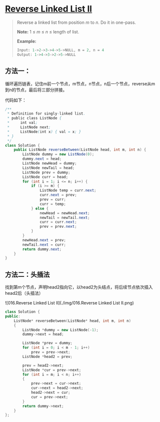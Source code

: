 # [Reverse Linked List II][1]

> Reverse a linked list from position *m* to *n*. Do it in one-pass.
>
> **Note:** 1 ≤ *m* ≤ *n* ≤ length of list.
>
> **Example:**
>
> ```java
> Input: 1->2->3->4->5->NULL, m = 2, n = 4
> Output: 1->4->3->2->5->NULL
> ```



## 方法一：

循环遍历链表，记住m前一个节点，m节点，n节点，n后一个节点，reverse从m到n的节点，最后将三部分拼接。

代码如下：

```java
/**
 * Definition for singly-linked list.
 * public class ListNode {
 *     int val;
 *     ListNode next;
 *     ListNode(int x) { val = x; }
 * }
 */
class Solution {
    public ListNode reverseBetween(ListNode head, int m, int n) {
        ListNode dummy = new ListNode(0);
        dummy.next = head;
        ListNode newHead = dummy;
        ListNode newTail = head;
        ListNode prev = dummy;
        ListNode curr = head;
        for (int i = 1; i <= n; i++) {
            if (i >= m) {
                ListNode temp = curr.next;
                curr.next = prev;
                prev = curr;
                curr = temp;
            } else {
                newHead = newHead.next;
                newTail = newTail.next;
                curr = curr.next;
                prev = prev.next;
            }
        }
        newHead.next = prev;
        newTail.next = curr;
        return dummy.next;
    }
}
```



## 方法二：头插法

找到第m个节点，声明head2指向它，以head2为头结点，将后续节点依次插入head2后（头插法）

![016.Reverse Linked List II](./img/016.Reverse Linked List II.png)

```c++
class Solution {
public:
	ListNode* reverseBetween(ListNode* head, int m, int n)
	{
		ListNode *dummy = new ListNode(-1);
		dummy->next = head;

		ListNode *prev = dummy;
		for (int i = 0; i < m - 1; i++)
			prev = prev->next;
		ListNode *head2 = prev;

		prev = head2->next;
		ListNode *cur = prev->next;
		for (int i = m; i < n; i++)
		{
			prev->next = cur->next;
			cur->next = head2->next;
			head2->next = cur;
			cur = prev->next;
		}
		return dummy->next;
	}
};
```



[1]: https://leetcode.com/problems/reverse-linked-list-ii/